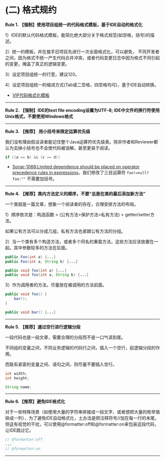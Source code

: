 # (二) 格式规约

**Rule 1. 【强制】使用项目组统一的代码格式模板，基于IDE自动的格式化**

1）IDE的默认代码格式模板，能简化绝大部分关于格式规范(如空格，括号)的描述。

2）统一的模板，并在接手旧项目先进行一次全面格式化，可以避免， 不同开发者之间，因为格式不统一产生代码合并冲突，或者代码变更日志中因为格式不同引起的变更，掩盖了真正的逻辑变更。

3）设定项目组统一的行宽，建议120。

4）设定项目组统一的缩进方式(Tab或二空格，四空格均可)，基于IDE自动转换。


* [VIP代码格式化模板](https://github.com/vipshop/vjtools/tree/master/standard/formatter)

----

**Rule 2. 【强制】IDE的text file encoding设置为UTF-8; IDE中文件的换行符使用Unix格式，不要使用Windows格式**

----

**Rule 3. 【推荐】 用小括号来限定运算优先级**

我们没有理由假设读者能记住整个Java运算符优先级表。除非作者和Reviewer都认为去掉小括号也不会使代码被误解，甚至更易于阅读。

```java
if ((a == b) && (c == d))
```

* [Sonar-1068:Limited dependence should be placed on operator precedence rules in expressions](https://www.sonarsource.com/products/codeanalyzers/sonarjava/rules.html#RSPEC-1068)，我们修改了三目运算符 `foo!=null?foo:""` 不需要加括号。

----

**Rule 4. 【推荐】类内方法定义的顺序，不要“总是在类的最后添加新方法”**

一个类就是一篇文章，想象一个阅读者的存在，合理安排方法的布局。

1）顺序依次是：构造函数 > (公有方法>保护方法>私有方法)  > getter/setter方法。

如果公有方法可以分成几组，私有方法也紧跟公有方法的分组。


2）当一个类有多个构造方法，或者多个同名的重载方法，这些方法应该放置在一起。其中参数较多的方法在后面。

```java
public Foo(int a) {...}
public Foo(int a, String b) {...}

public void foo(int a) {...}
public void foo(int a, String b) {...}
```


3）作为调用者的方法，尽量放在被调用的方法前面。

```java
public void foo() {
	bar();
}

public void bar() {...}
```

----

**Rule 5. 【推荐】通过空行进行逻辑分段**

一段代码也是一段文章，需要合理的分段而不是一口气读到尾。

不同组的变量之间，不同业务逻辑的代码行之间，插入一个空行，起逻辑分段的作用。

而联系紧密的变量之间、语句之间，则尽量不要插入空行。

```java
int width;
int height;

String name;
```

----

**Rule 6.【推荐】避免IDE格式化**

对于一些特殊场景（如使用大量的字符串拼接成一段文字，或者想把大量的枚举值排成一列），为了避免IDE自动格式化，土办法是把注释符号//加在每一行的末尾，但这有视觉的干扰，可以使用@formatter:off和@formatter:on来包装这段代码，让IDE跳过它。

``` java
// @formatter:off
...
// @formatter:on
```
----

